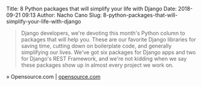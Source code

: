 Title: 8 Python packages that will simplify your life with Django
Date: 2018-09-21 09:13
Author: Nacho Cano
Slug: 8-python-packages-that-will-simplify-your-life-with-django

> Django developers, we're devoting this month's Python column to packages
> that will help you. These are our favorite Django libraries for saving time,
> cutting down on boilerplate code, and generally simplifying our lives. We've
> got six packages for Django apps and two for Django's REST Framework, and
> we're not kidding when we say these packages show up in almost every project
> we work on.

» Opensource.com | [opensource.com][]

  [opensource.com]: https://opensource.com/article/18/9/django-packages
    "8 Python packages that will simplify your life with Django"
